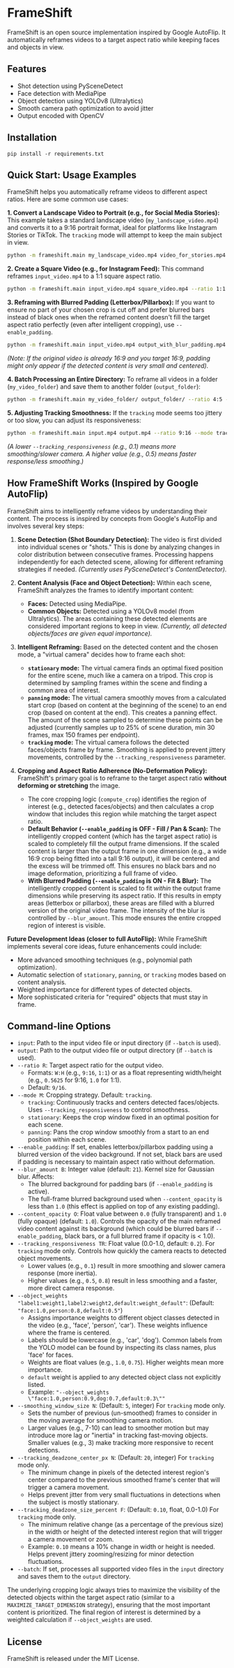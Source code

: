 # FrameShift

FrameShift is an open source implementation inspired by Google AutoFlip. It automatically reframes
videos to a target aspect ratio while keeping faces and objects in view.

## Features

- Shot detection using PySceneDetect
- Face detection with MediaPipe
- Object detection using YOLOv8 (Ultralytics)
- Smooth camera path optimization to avoid jitter
- Output encoded with OpenCV

## Installation

```
pip install -r requirements.txt
```

## Quick Start: Usage Examples

FrameShift helps you automatically reframe videos to different aspect ratios. Here are some common use cases:

**1. Convert a Landscape Video to Portrait (e.g., for Social Media Stories):**
   This example takes a standard landscape video (`my_landscape_video.mp4`) and converts it to a 9:16 portrait format, ideal for platforms like Instagram Stories or TikTok. The `tracking` mode will attempt to keep the main subject in view.

   ```bash
   python -m frameshift.main my_landscape_video.mp4 video_for_stories.mp4 --ratio 9:16 --mode tracking
   ```

**2. Create a Square Video (e.g., for Instagram Feed):**
   This command reframes `input_video.mp4` to a 1:1 square aspect ratio.

   ```bash
   python -m frameshift.main input_video.mp4 square_video.mp4 --ratio 1:1 --mode tracking
   ```

**3. Reframing with Blurred Padding (Letterbox/Pillarbox):**
   If you want to ensure no part of your chosen crop is cut off and prefer blurred bars instead of black ones when the reframed content doesn't fill the target aspect ratio perfectly (even after intelligent cropping), use `--enable_padding`.

   ```bash
   python -m frameshift.main input_video.mp4 output_with_blur_padding.mp4 --ratio 16:9 --mode stationary --enable_padding --blur_amount 35
   ```
   *(Note: If the original video is already 16:9 and you target 16:9, padding might only appear if the detected content is very small and centered).*

**4. Batch Processing an Entire Directory:**
   To reframe all videos in a folder (`my_video_folder`) and save them to another folder (`output_folder`):

   ```bash
   python -m frameshift.main my_video_folder/ output_folder/ --ratio 4:5 --mode panning --batch
   ```

**5. Adjusting Tracking Smoothness:**
   If the `tracking` mode seems too jittery or too slow, you can adjust its responsiveness:

   ```bash
   python -m frameshift.main input.mp4 output.mp4 --ratio 9:16 --mode tracking --tracking_responsiveness 0.1
   ```
   *(A lower `--tracking_responsiveness` (e.g., 0.1) means more smoothing/slower camera. A higher value (e.g., 0.5) means faster response/less smoothing.)*


## How FrameShift Works (Inspired by Google AutoFlip)

FrameShift aims to intelligently reframe videos by understanding their content. The process is inspired by concepts from Google's AutoFlip and involves several key steps:

1.  **Scene Detection (Shot Boundary Detection):**
    The video is first divided into individual scenes or "shots." This is done by analyzing changes in color distribution between consecutive frames. Processing happens independently for each detected scene, allowing for different reframing strategies if needed. *(Currently uses PySceneDetect's ContentDetector).*

2.  **Content Analysis (Face and Object Detection):**
    Within each scene, FrameShift analyzes the frames to identify important content:
    *   **Faces:** Detected using MediaPipe.
    *   **Common Objects:** Detected using a YOLOv8 model (from Ultralytics).
    The areas containing these detected elements are considered important regions to keep in view. *(Currently, all detected objects/faces are given equal importance).*

3.  **Intelligent Reframing:**
    Based on the detected content and the chosen mode, a "virtual camera" decides how to frame each shot:
    *   **`stationary` mode:** The virtual camera finds an optimal fixed position for the entire scene, much like a camera on a tripod. This crop is determined by sampling frames within the scene and finding a common area of interest.
    *   **`panning` mode:** The virtual camera smoothly moves from a calculated start crop (based on content at the beginning of the scene) to an end crop (based on content at the end). This creates a panning effect. The amount of the scene sampled to determine these points can be adjusted (currently samples up to 25% of scene duration, min 30 frames, max 150 frames per endpoint).
    *   **`tracking` mode:** The virtual camera follows the detected faces/objects frame by frame. Smoothing is applied to prevent jittery movements, controlled by the `--tracking_responsiveness` parameter.

4.  **Cropping and Aspect Ratio Adherence (No-Deformation Policy):**
    FrameShift's primary goal is to reframe to the target aspect ratio **without deforming or stretching** the image.
    *   The core cropping logic (`compute_crop`) identifies the region of interest (e.g., detected faces/objects) and then calculates a crop window that includes this region while matching the target aspect ratio.
    *   **Default Behavior (`--enable_padding` is OFF - Fill / Pan & Scan):** The intelligently cropped content (which has the target aspect ratio) is scaled to completely fill the output frame dimensions. If the scaled content is larger than the output frame in one dimension (e.g., a wide 16:9 crop being fitted into a tall 9:16 output), it will be centered and the excess will be trimmed off. This ensures no black bars and no image deformation, prioritizing a full frame of video.
    *   **With Blurred Padding (`--enable_padding` is ON - Fit & Blur):** The intelligently cropped content is scaled to fit *within* the output frame dimensions while preserving its aspect ratio. If this results in empty areas (letterbox or pillarbox), these areas are filled with a blurred version of the original video frame. The intensity of the blur is controlled by `--blur_amount`. This mode ensures the entire cropped region of interest is visible.

**Future Development Ideas (closer to full AutoFlip):**
While FrameShift implements several core ideas, future enhancements could include:
*   More advanced smoothing techniques (e.g., polynomial path optimization).
*   Automatic selection of `stationary`, `panning`, or `tracking` modes based on content analysis.
*   Weighted importance for different types of detected objects.
*   More sophisticated criteria for "required" objects that must stay in frame.

## Command-line Options

*   `input`: Path to the input video file or input directory (if `--batch` is used).
*   `output`: Path to the output video file or output directory (if `--batch` is used).
*   `--ratio R`: Target aspect ratio for the output video.
    *   Formats: `W:H` (e.g., `9:16`, `1:1`) or as a float representing width/height (e.g., `0.5625` for 9:16, `1.0` for 1:1).
    *   Default: `9/16`.
*   `--mode M`: Cropping strategy. Default: `tracking`.
    *   `tracking`: Continuously tracks and centers detected faces/objects. Uses `--tracking_responsiveness` to control smoothness.
    *   `stationary`: Keeps the crop window fixed in an optimal position for each scene.
    *   `panning`: Pans the crop window smoothly from a start to an end position within each scene.
*   `--enable_padding`: If set, enables letterbox/pillarbox padding using a blurred version of the video background. If not set, black bars are used if padding is necessary to maintain aspect ratio without deformation.
*   `--blur_amount B`: Integer value (default: `21`). Kernel size for Gaussian blur. Affects:
    *   The blurred background for padding bars (if `--enable_padding` is active).
    *   The full-frame blurred background used when `--content_opacity` is less than `1.0` (this effect is applied on top of any existing padding).
*   `--content_opacity O`: Float value between `0.0` (fully transparent) and `1.0` (fully opaque) (default: `1.0`). Controls the opacity of the main reframed video content against its background (which could be blurred bars if `--enable_padding`, black bars, or a full blurred frame if opacity is < 1.0).
*   `--tracking_responsiveness TR`: Float value (0.0-1.0, default: `0.2`). For `tracking` mode only. Controls how quickly the camera reacts to detected object movements.
    *   Lower values (e.g., `0.1`) result in more smoothing and slower camera response (more inertia).
    *   Higher values (e.g., `0.5`, `0.8`) result in less smoothing and a faster, more direct camera response.
*   `--object_weights "label1:weight1,label2:weight2,default:weight_default"`: (Default: `"face:1.0,person:0.8,default:0.5"`)
    *   Assigns importance weights to different object classes detected in the video (e.g., 'face', 'person', 'car'). These weights influence where the frame is centered.
    *   Labels should be lowercase (e.g., 'car', 'dog'). Common labels from the YOLO model can be found by inspecting its class names, plus 'face' for faces.
    *   Weights are float values (e.g., `1.0`, `0.75`). Higher weights mean more importance.
    *   `default` weight is applied to any detected object class not explicitly listed.
    *   Example: `"--object_weights \"face:1.0,person:0.9,dog:0.7,default:0.3\""`
*   `--smoothing_window_size N`: (Default: `5`, integer) For `tracking` mode only.
    *   Sets the number of previous (un-smoothed) frames to consider in the moving average for smoothing camera motion.
    *   Larger values (e.g., 7-10) can lead to smoother motion but may introduce more lag or "inertia" in tracking fast-moving objects. Smaller values (e.g., 3) make tracking more responsive to recent detections.
*   `--tracking_deadzone_center_px N`: (Default: `20`, integer) For `tracking` mode only.
    *   The minimum change in pixels of the detected interest region's center compared to the previous smoothed frame's center that will trigger a camera movement.
    *   Helps prevent jitter from very small fluctuations in detections when the subject is mostly stationary.
*   `--tracking_deadzone_size_percent F`: (Default: `0.10`, float, 0.0-1.0) For `tracking` mode only.
    *   The minimum relative change (as a percentage of the previous size) in the width or height of the detected interest region that will trigger a camera movement or zoom.
    *   Example: `0.10` means a 10% change in width or height is needed. Helps prevent jittery zooming/resizing for minor detection fluctuations.
*   `--batch`: If set, processes all supported video files in the `input` directory and saves them to the `output` directory.

The underlying cropping logic always tries to maximize the visibility of the detected objects within the target aspect ratio (similar to a `MAXIMIZE_TARGET_DIMENSION` strategy), ensuring that the most important content is prioritized. The final region of interest is determined by a weighted calculation if `--object_weights` are used.

## License

FrameShift is released under the MIT License.
